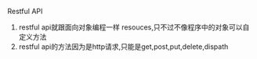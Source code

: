 Restful API
1. restful api就跟面向对象编程一样 resouces,只不过不像程序中的对象可以自定义方法
2. restful api的方法因为是http请求,只能是get,post,put,delete,dispath
